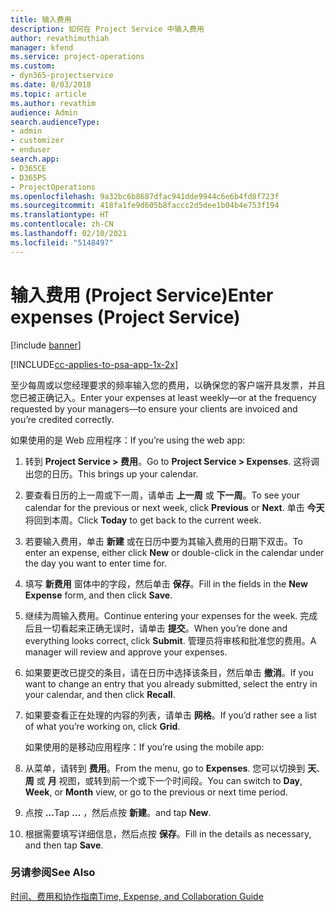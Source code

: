 ```yaml
---
title: 输入费用
description: 如何在 Project Service 中输入费用
author: revathimuthiah
manager: kfend
ms.service: project-operations
ms.custom:
- dyn365-projectservice
ms.date: 8/03/2018
ms.topic: article
ms.author: revathim
audience: Admin
search.audienceType:
- admin
- customizer
- enduser
search.app:
- D365CE
- D365PS
- ProjectOperations
ms.openlocfilehash: 9a32bc6b8687dfac941dde9944c6e6b4fd8f723f
ms.sourcegitcommit: 418fa1fe9d605b8faccc2d5dee1b04b4e753f194
ms.translationtype: HT
ms.contentlocale: zh-CN
ms.lasthandoff: 02/10/2021
ms.locfileid: "5148497"
---
```

# <a name="enter-expenses-project-service"></a><span data-ttu-id="3e233-103">输入费用 (Project Service)</span><span class="sxs-lookup"><span data-stu-id="3e233-103">Enter expenses (Project Service)</span></span>

[!include [banner](../includes/psa-now-project-operations.md)]

[!INCLUDE[cc-applies-to-psa-app-1x-2x](../includes/cc-applies-to-psa-app-1x-2x.md)]

<span data-ttu-id="3e233-104">至少每周或以您经理要求的频率输入您的费用，以确保您的客户端开具发票，并且您已被正确记入。</span><span class="sxs-lookup"><span data-stu-id="3e233-104">Enter your expenses at least weekly—or at the frequency requested by your managers—to ensure your clients are invoiced and you’re credited correctly.</span></span>  
  
 <span data-ttu-id="3e233-105">如果使用的是 Web 应用程序：</span><span class="sxs-lookup"><span data-stu-id="3e233-105">If you’re using the web app:</span></span>  
  
1. <span data-ttu-id="3e233-106">转到 **Project Service > 费用**。</span><span class="sxs-lookup"><span data-stu-id="3e233-106">Go to **Project Service > Expenses**.</span></span> <span data-ttu-id="3e233-107">这将调出您的日历。</span><span class="sxs-lookup"><span data-stu-id="3e233-107">This brings up your calendar.</span></span>  
  
2. <span data-ttu-id="3e233-108">要查看日历的上一周或下一周，请单击 **上一周** 或 **下一周**。</span><span class="sxs-lookup"><span data-stu-id="3e233-108">To see your calendar for the previous or next week, click **Previous** or **Next**.</span></span> <span data-ttu-id="3e233-109">单击 **今天** 将回到本周。</span><span class="sxs-lookup"><span data-stu-id="3e233-109">Click **Today** to get back to the current week.</span></span>  
  
3. <span data-ttu-id="3e233-110">若要输入费用，单击 **新建** 或在日历中要为其输入费用的日期下双击。</span><span class="sxs-lookup"><span data-stu-id="3e233-110">To enter an expense, either click **New** or double-click in the calendar under the day you want to enter time for.</span></span>  
  
4. <span data-ttu-id="3e233-111">填写 **新费用** 窗体中的字段，然后单击 **保存**。</span><span class="sxs-lookup"><span data-stu-id="3e233-111">Fill in the fields in the **New Expense** form, and then click **Save**.</span></span>  
  
5. <span data-ttu-id="3e233-112">继续为周输入费用。</span><span class="sxs-lookup"><span data-stu-id="3e233-112">Continue entering your expenses for the week.</span></span> <span data-ttu-id="3e233-113">完成后且一切看起来正确无误时，请单击 **提交**。</span><span class="sxs-lookup"><span data-stu-id="3e233-113">When you’re done and everything looks correct, click **Submit**.</span></span> <span data-ttu-id="3e233-114">管理员将审核和批准您的费用。</span><span class="sxs-lookup"><span data-stu-id="3e233-114">A manager will review and approve your expenses.</span></span>  
  
6. <span data-ttu-id="3e233-115">如果要更改已提交的条目，请在日历中选择该条目，然后单击 **撤消**。</span><span class="sxs-lookup"><span data-stu-id="3e233-115">If you want to change an entry that you already submitted, select the entry in your calendar, and then click **Recall**.</span></span>  
  
7. <span data-ttu-id="3e233-116">如果要查看正在处理的内容的列表，请单击 **网格**。</span><span class="sxs-lookup"><span data-stu-id="3e233-116">If you’d rather see a list of what you’re working on, click **Grid**.</span></span>  
  
   <span data-ttu-id="3e233-117">如果使用的是移动应用程序：</span><span class="sxs-lookup"><span data-stu-id="3e233-117">If you’re using the mobile app:</span></span>  
  
8. <span data-ttu-id="3e233-118">从菜单，请转到 **费用**。</span><span class="sxs-lookup"><span data-stu-id="3e233-118">From the menu, go to **Expenses**.</span></span>     <span data-ttu-id="3e233-119">您可以切换到 **天**、**周** 或 **月** 视图，或转到前一个或下一个时间段。</span><span class="sxs-lookup"><span data-stu-id="3e233-119">You can switch to **Day**, **Week**, or **Month** view, or go to the previous or next time period.</span></span>  
  
9. <span data-ttu-id="3e233-120">点按 **…**</span><span class="sxs-lookup"><span data-stu-id="3e233-120">Tap **…**</span></span> <span data-ttu-id="3e233-121">，然后点按 **新建**。</span><span class="sxs-lookup"><span data-stu-id="3e233-121">and tap **New**.</span></span>  
  
10. <span data-ttu-id="3e233-122">根据需要填写详细信息，然后点按 **保存**。</span><span class="sxs-lookup"><span data-stu-id="3e233-122">Fill in the details as necessary, and then tap **Save**.</span></span>  
  
### <a name="see-also"></a><span data-ttu-id="3e233-123">另请参阅</span><span class="sxs-lookup"><span data-stu-id="3e233-123">See Also</span></span>  
 [<span data-ttu-id="3e233-124">时间、费用和协作指南</span><span class="sxs-lookup"><span data-stu-id="3e233-124">Time, Expense, and Collaboration Guide</span></span>](../psa/time-expense-collaboration-guide.md)
